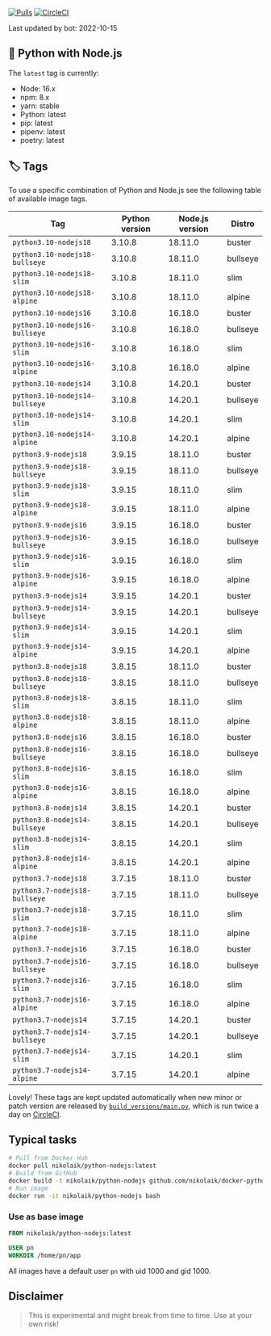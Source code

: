 [![Pulls](https://img.shields.io/docker/pulls/nikolaik/python-nodejs.svg?style=flat-square)](https://hub.docker.com/r/nikolaik/python-nodejs/)
[![CircleCI](https://img.shields.io/circleci/project/github/nikolaik/docker-python-nodejs.svg?style=flat-square)](https://circleci.com/gh/nikolaik/docker-python-nodejs)

Last updated by bot: 2022-10-15

## 🐳 Python with Node.js 
The `latest` tag is currently:

- Node: 16.x
- npm: 8.x
- yarn: stable
- Python: latest
- pip: latest
- pipenv: latest
- poetry: latest

## 🏷 Tags
To use a specific combination of Python and Node.js see the following table of available image tags.

Tag | Python version | Node.js version | Distro
--- | --- | --- | ---
`python3.10-nodejs18` | 3.10.8 | 18.11.0 | buster
`python3.10-nodejs18-bullseye` | 3.10.8 | 18.11.0 | bullseye
`python3.10-nodejs18-slim` | 3.10.8 | 18.11.0 | slim
`python3.10-nodejs18-alpine` | 3.10.8 | 18.11.0 | alpine
`python3.10-nodejs16` | 3.10.8 | 16.18.0 | buster
`python3.10-nodejs16-bullseye` | 3.10.8 | 16.18.0 | bullseye
`python3.10-nodejs16-slim` | 3.10.8 | 16.18.0 | slim
`python3.10-nodejs16-alpine` | 3.10.8 | 16.18.0 | alpine
`python3.10-nodejs14` | 3.10.8 | 14.20.1 | buster
`python3.10-nodejs14-bullseye` | 3.10.8 | 14.20.1 | bullseye
`python3.10-nodejs14-slim` | 3.10.8 | 14.20.1 | slim
`python3.10-nodejs14-alpine` | 3.10.8 | 14.20.1 | alpine
`python3.9-nodejs18` | 3.9.15 | 18.11.0 | buster
`python3.9-nodejs18-bullseye` | 3.9.15 | 18.11.0 | bullseye
`python3.9-nodejs18-slim` | 3.9.15 | 18.11.0 | slim
`python3.9-nodejs18-alpine` | 3.9.15 | 18.11.0 | alpine
`python3.9-nodejs16` | 3.9.15 | 16.18.0 | buster
`python3.9-nodejs16-bullseye` | 3.9.15 | 16.18.0 | bullseye
`python3.9-nodejs16-slim` | 3.9.15 | 16.18.0 | slim
`python3.9-nodejs16-alpine` | 3.9.15 | 16.18.0 | alpine
`python3.9-nodejs14` | 3.9.15 | 14.20.1 | buster
`python3.9-nodejs14-bullseye` | 3.9.15 | 14.20.1 | bullseye
`python3.9-nodejs14-slim` | 3.9.15 | 14.20.1 | slim
`python3.9-nodejs14-alpine` | 3.9.15 | 14.20.1 | alpine
`python3.8-nodejs18` | 3.8.15 | 18.11.0 | buster
`python3.8-nodejs18-bullseye` | 3.8.15 | 18.11.0 | bullseye
`python3.8-nodejs18-slim` | 3.8.15 | 18.11.0 | slim
`python3.8-nodejs18-alpine` | 3.8.15 | 18.11.0 | alpine
`python3.8-nodejs16` | 3.8.15 | 16.18.0 | buster
`python3.8-nodejs16-bullseye` | 3.8.15 | 16.18.0 | bullseye
`python3.8-nodejs16-slim` | 3.8.15 | 16.18.0 | slim
`python3.8-nodejs16-alpine` | 3.8.15 | 16.18.0 | alpine
`python3.8-nodejs14` | 3.8.15 | 14.20.1 | buster
`python3.8-nodejs14-bullseye` | 3.8.15 | 14.20.1 | bullseye
`python3.8-nodejs14-slim` | 3.8.15 | 14.20.1 | slim
`python3.8-nodejs14-alpine` | 3.8.15 | 14.20.1 | alpine
`python3.7-nodejs18` | 3.7.15 | 18.11.0 | buster
`python3.7-nodejs18-bullseye` | 3.7.15 | 18.11.0 | bullseye
`python3.7-nodejs18-slim` | 3.7.15 | 18.11.0 | slim
`python3.7-nodejs18-alpine` | 3.7.15 | 18.11.0 | alpine
`python3.7-nodejs16` | 3.7.15 | 16.18.0 | buster
`python3.7-nodejs16-bullseye` | 3.7.15 | 16.18.0 | bullseye
`python3.7-nodejs16-slim` | 3.7.15 | 16.18.0 | slim
`python3.7-nodejs16-alpine` | 3.7.15 | 16.18.0 | alpine
`python3.7-nodejs14` | 3.7.15 | 14.20.1 | buster
`python3.7-nodejs14-bullseye` | 3.7.15 | 14.20.1 | bullseye
`python3.7-nodejs14-slim` | 3.7.15 | 14.20.1 | slim
`python3.7-nodejs14-alpine` | 3.7.15 | 14.20.1 | alpine

Lovely! These tags are kept updated automatically when new minor or patch version are released by [`build_versions/main.py`](./build_versions/main.py), which is run twice a day on [CircleCI](https://circleci.com/gh/nikolaik/docker-python-nodejs).

## Typical tasks
```bash
# Pull from Docker Hub
docker pull nikolaik/python-nodejs:latest
# Build from GitHub
docker build -t nikolaik/python-nodejs github.com/nikolaik/docker-python-nodejs
# Run image
docker run -it nikolaik/python-nodejs bash
```

### Use as base image
```Dockerfile
FROM nikolaik/python-nodejs:latest

USER pn
WORKDIR /home/pn/app
```

All images have a default user `pn` with uid 1000 and gid 1000.

## Disclaimer
> This is experimental and might break from time to time. Use at your own risk!
